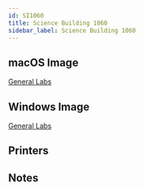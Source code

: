 ```yaml
---
id: SI1060
title: Science Building 1060
sidebar_label: Science Building 1060
---
```


## macOS Image
[General Labs](image-mac-generallabs.md)

## Windows Image
[General Labs](image-win-generallabs.md)

## Printers

## Notes

